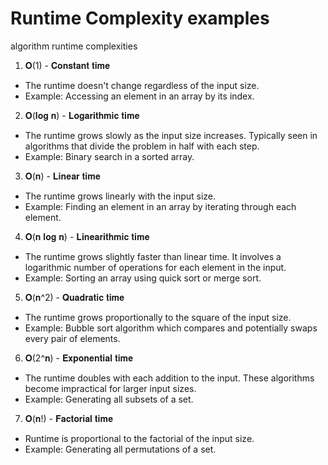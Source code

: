 # Runtime Complexity examples


algorithm runtime complexities

1. 𝐎(1) - 𝐂𝐨𝐧𝐬𝐭𝐚𝐧𝐭 𝐭𝐢𝐦𝐞
- The runtime doesn't change regardless of the input size.
- Example: Accessing an element in an array by its index.

2. 𝐎(𝐥𝐨𝐠 𝐧) - 𝐋𝐨𝐠𝐚𝐫𝐢𝐭𝐡𝐦𝐢𝐜 𝐭𝐢𝐦𝐞
- The runtime grows slowly as the input size increases. Typically seen in algorithms that divide the problem in half with each step.
- Example: Binary search in a sorted array.

3. 𝐎(𝐧) - 𝐋𝐢𝐧𝐞𝐚𝐫 𝐭𝐢𝐦𝐞
- The runtime grows linearly with the input size.
- Example: Finding an element in an array by iterating through each element.

4. 𝐎(𝐧 𝐥𝐨𝐠 𝐧) - 𝐋𝐢𝐧𝐞𝐚𝐫𝐢𝐭𝐡𝐦𝐢𝐜 𝐭𝐢𝐦𝐞
- The runtime grows slightly faster than linear time. It involves a logarithmic number of operations for each element in the input.
- Example: Sorting an array using quick sort or merge sort.

5. 𝐎(𝐧^2) - 𝐐𝐮𝐚𝐝𝐫𝐚𝐭𝐢𝐜 𝐭𝐢𝐦𝐞
- The runtime grows proportionally to the square of the input size.
- Example: Bubble sort algorithm which compares and potentially swaps every pair of elements.

6. 𝐎(2^𝐧) - 𝐄𝐱𝐩𝐨𝐧𝐞𝐧𝐭𝐢𝐚𝐥 𝐭𝐢𝐦𝐞
- The runtime doubles with each addition to the input. These algorithms become impractical for larger input sizes.
- Example: Generating all subsets of a set.

7. 𝐎(𝐧!) - 𝐅𝐚𝐜𝐭𝐨𝐫𝐢𝐚𝐥 𝐭𝐢𝐦𝐞
- Runtime is proportional to the factorial of the input size.
- Example: Generating all permutations of a set.
